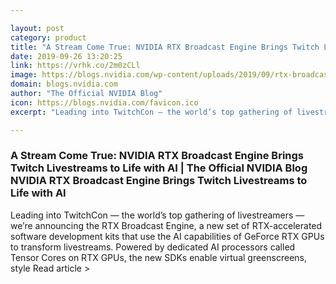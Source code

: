 ```yaml
---

layout: post
category: product
title: "A Stream Come True: NVIDIA RTX Broadcast Engine Brings Twitch Livestreams to Life with AI"
date: 2019-09-26 13:20:25
link: https://vrhk.co/2m0zCLl
image: https://blogs.nvidia.com/wp-content/uploads/2019/09/rtx-broadcast-engine-key-visual-concept5-672x378.jpg
domain: blogs.nvidia.com
author: "The Official NVIDIA Blog"
icon: https://blogs.nvidia.com/favicon.ico
excerpt: "Leading into TwitchCon — the world’s top gathering of livestreamers — we’re announcing the RTX Broadcast Engine, a new set of RTX-accelerated software development kits that use the AI capabilities of GeForce RTX GPUs to transform livestreams. Powered by dedicated AI processors called Tensor Cores on RTX GPUs, the new SDKs enable virtual greenscreens, style Read article &gt;"

---
```


### A Stream Come True: NVIDIA RTX Broadcast Engine Brings Twitch Livestreams to Life with AI | The Official NVIDIA Blog NVIDIA RTX Broadcast Engine Brings Twitch Livestreams to Life with AI

Leading into TwitchCon — the world’s top gathering of livestreamers — we’re announcing the RTX Broadcast Engine, a new set of RTX-accelerated software development kits that use the AI capabilities of GeForce RTX GPUs to transform livestreams. Powered by dedicated AI processors called Tensor Cores on RTX GPUs, the new SDKs enable virtual greenscreens, style Read article &gt;